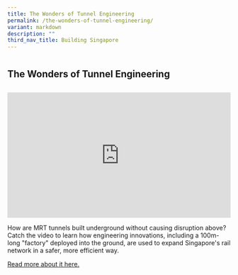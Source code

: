 ```yaml
---
title: The Wonders of Tunnel Engineering
permalink: /the-wonders-of-tunnel-engineering/
variant: markdown
description: ""
third_nav_title: Building Singapore
---
```

<h2 style="line-height: 3rem;">The Wonders of Tunnel Engineering</h2>
<p></p>
<div style="position: relative; width: 100%; padding-bottom: 56.2%;">
    <iframe style="position: absolute; width: 100%; height: 100%;" allowfullscreen="true" frameborder="0" src="https://www.youtube.com/embed/eYC-6sa6KlY?si=ja2mC9OzqzM-kwol&amp;rel=0"></iframe>
</div>
<p>How are MRT tunnels built underground without causing disruption above? Catch the video to learn how engineering innovations, including a 100m-long "factory" deployed into the ground, are used to expand Singapore's rail network in a safer, more efficient way.</p>
<p><a href="https://www.straitstimes.com/singapore/underground-circle-line-mrt-train-tunnels-built-environment-engineers-building-and-construction-authority" rel="noopener noreferrer nofollow" target="_blank">Read more about it here.</a></p>